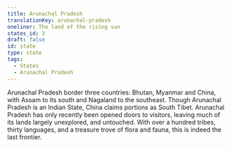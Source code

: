 ```yaml
---
title: Arunachal Pradesh
translationKey: arunachal-pradesh
oneliner: The land of the rising sun
states_id: 3
draft: false
id: state
type: state
tags:
  - States
  - Arunachal Pradesh
---
```

Arunachal Pradesh border three countries: Bhutan, Myanmar and China, with Assam to its south and Nagaland to the southeast. Though Arunachal Pradesh is an Indian State, China claims portions as South Tibet.    Arunachal Pradesh has only recently been opened doors to visitors, leaving much of its lands largely unexplored, and untouched. With over a hundred tribes, thirty languages, and a treasure trove of flora and fauna, this is indeed the last frontier.